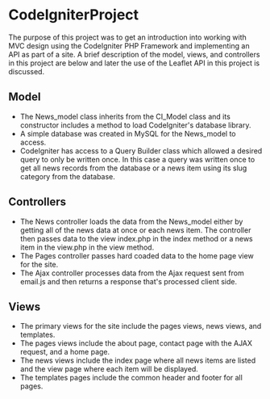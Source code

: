 # CodeIgniterProject

The purpose of this project was to get an introduction into working with MVC design using the CodeIgniter PHP Framework and implementing an API as part of a site.  A brief description of the model, views, and controllers in this project are below and later the use of the Leaflet API in this project is discussed.


<h2>Model</h2>
<ul>
  <li>The News_model class inherits from the CI_Model class and its constructor includes a method to load CodeIgniter's database library.</li>
  <li>A simple database was created in MySQL for the News_model to access.</li>
  <li>CodeIgniter has access to a Query Builder class which allowed a desired query to only be written once.  In this case a query was written once to get all news records from the database or a news item using its slug category from the database.</li>
</ul>

<h2>Controllers</h2>
<ul>
  <li>The News controller loads the data from the News_model either by getting all of the news data at once or each news item.  The controller then passes data to the view index.php in the index method or a news item in the view.php in the view method.</li>
  <li>The Pages controller passes hard coaded data to the home page view for the site.</li>
  <li>The Ajax controller processes data from the Ajax request sent from email.js and then returns a response that's processed client side.</li>
</ul>

<h2>Views</h2>
<ul>
  <li>The primary views for the site include the pages views, news views, and templates.</li>
  <li>The pages views include the about page, contact page with the AJAX request, and a home page.</li>
  <li>The news views include the index page where all news items are listed and the view page where each item will be displayed.</li>
  <li>The templates pages include the common header and footer for all pages.</li>
</ul>

